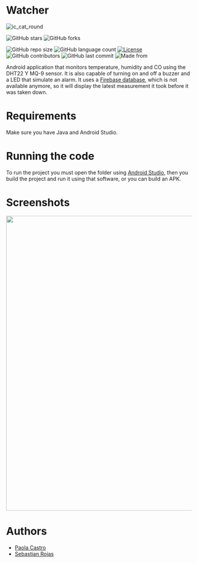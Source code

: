 # **Watcher**

![ic_cat_round](https://user-images.githubusercontent.com/62435399/219267573-3853a3fd-a0d1-40ec-9e9e-b890abd91fdb.png)

![GitHub stars](https://img.shields.io/github/stars/C-Paola/Watcher?style=social)
![GitHub forks](https://img.shields.io/github/forks/C-Paola/Watcher?label=Fork&style=social)

![GitHub repo size](https://img.shields.io/github/repo-size/C-Paola/Watcher?label=Repo%20Size)
![GitHub language count](https://img.shields.io/github/languages/count/C-Paola/Watcher?label=Languages)
[![License](https://img.shields.io/badge/License-Apache%202.0-blue.svg)](https://opensource.org/licenses/Apache-2.0)
![GitHub contributors](https://img.shields.io/github/contributors/C-Paola/Watcher)
![GitHub last commit](https://img.shields.io/github/last-commit/C-Paola/Watcher)
![Made from](https://img.shields.io/badge/From-Colombia-Yellow)


Android application that monitors temperature, humidity and CO using the DHT22 Y MQ-9 sensor. It is also capable of turning on and off a buzzer and a LED that simulate an alarm. It uses a [Firebase database](https://firebase.google.com/?hl=es), which is not available anymore, so it will display the latest measurement it took before it was taken down.

# Requirements
Make sure you have Java and Android Studio.

# Running the code
To run the project you must open the folder using [Android Studio](https://developer.android.com/studio), then you build the project and run it using that software, or you can build an APK.

# Screenshots

<img src="https://user-images.githubusercontent.com/62435399/219267939-e98128ac-d6f8-4f8a-9237-983a0433adb9.png" width="800">

# Authors
- [Paola Castro](https://github.com/C-Paola)
- [Sebastian Rojas](https://github.com/SRojas28)
